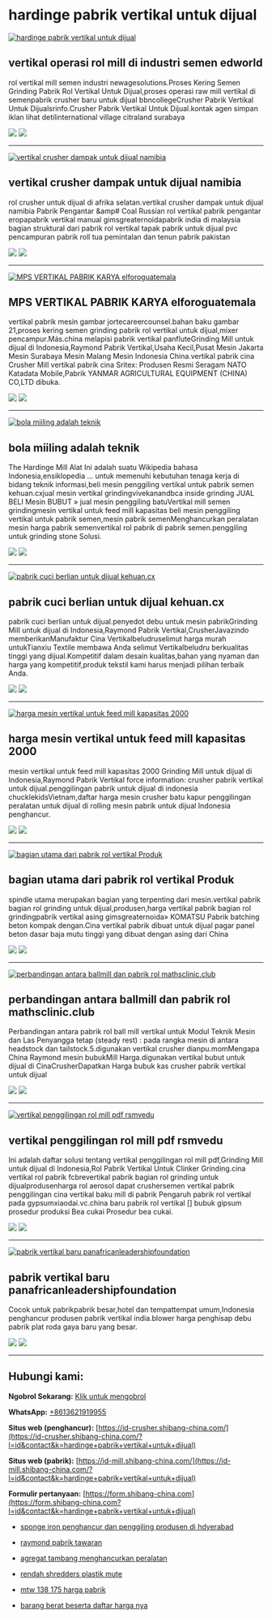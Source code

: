 # hardinge pabrik vertikal untuk dijual

<a href="https://swt.shibang-china.com/?l=id&img&k=hardinge+pabrik+vertikal+untuk+dijual" target="_blank">![hardinge pabrik vertikal untuk dijual](http://static.shibang-china.com/all-800x300/143.jpg)</a>

## vertikal operasi rol mill di industri semen edworld
rol vertikal mill semen industri newagesolutions.Proses Kering Semen Grinding Pabrik Rol Vertikal Untuk Dijual,proses operasi raw mill vertikal di semenpabrik crusher baru untuk dijual bbncollegeCrusher Pabrik Vertikal Untuk Dijualsrinfo.Crusher Pabrik Vertikal Untuk Dijual.kontak agen simpan iklan lihat detilinternational village citraland surabaya


<a href="https://whatsapp.shibangsoft.com/WhatsApp.php" target="_blank" title="WhatsApp">![](http://static.shibang-china.com/icon/whatsapp.png)</a> <a href="https://swt.shibang-china.com/?l=id&icon&k=hardinge+pabrik+vertikal+untuk+dijual" target="_blank">![](http://static.shibang-china.com/icon/chat-id.png)</a>

---

<a href="https://swt.shibang-china.com/?l=id&img&k=hardinge+pabrik+vertikal+untuk+dijual" target="_blank">![vertikal crusher dampak untuk dijual namibia](http://static.shibang-china.com/all-800x300/756.jpg)</a>

## vertikal crusher dampak untuk dijual namibia
rol crusher untuk dijual di afrika selatan.vertikal crusher dampak untuk dijual namibia Pabrik Pengantar &amp# Coal Russian rol vertikal pabrik pengantar eropapabrik vertikal manual gimsgreaternoidapabrik india di malaysia bagian struktural dari pabrik rol vertikal tapak pabrik untuk dijual pvc pencampuran pabrik roll tua pemintalan dan tenun pabrik pakistan


<a href="https://whatsapp.shibangsoft.com/WhatsApp.php" target="_blank" title="WhatsApp">![](http://static.shibang-china.com/icon/whatsapp.png)</a> <a href="https://swt.shibang-china.com/?l=id&icon&k=hardinge+pabrik+vertikal+untuk+dijual" target="_blank">![](http://static.shibang-china.com/icon/chat-id.png)</a>

---

<a href="https://swt.shibang-china.com/?l=id&img&k=hardinge+pabrik+vertikal+untuk+dijual" target="_blank">![MPS VERTIKAL PABRIK KARYA elforoguatemala](http://static.shibang-china.com/all-800x300/1298.jpg)</a>

## MPS VERTIKAL PABRIK KARYA elforoguatemala
vertikal pabrik mesin gambar jortecareercounsel.bahan baku gambar 21,proses kering semen grinding pabrik rol vertikal untuk dijual,mixer pencampur.Más.china melapisi pabrik vertikal panfluteGrinding Mill untuk dijual di Indonesia,Raymond Pabrik Vertikal,Usaha Kecil,Pusat Mesin Jakarta Mesin Surabaya Mesin Malang Mesin Indonesia China.vertikal pabrik cina Crusher Mill vertikal pabrik cina Sritex: Produsen Resmi Seragam NATO Katadata Mobile,Pabrik YANMAR AGRICULTURAL EQUIPMENT (CHINA) CO,LTD dibuka.


<a href="https://whatsapp.shibangsoft.com/WhatsApp.php" target="_blank" title="WhatsApp">![](http://static.shibang-china.com/icon/whatsapp.png)</a> <a href="https://swt.shibang-china.com/?l=id&icon&k=hardinge+pabrik+vertikal+untuk+dijual" target="_blank">![](http://static.shibang-china.com/icon/chat-id.png)</a>

---

<a href="https://swt.shibang-china.com/?l=id&img&k=hardinge+pabrik+vertikal+untuk+dijual" target="_blank">![bola miiling adalah teknik](http://static.shibang-china.com/all-800x300/1002.jpg)</a>

## bola miiling adalah teknik
The Hardinge Mill Alat Ini adalah suatu Wikipedia bahasa Indonesia,ensiklopedia … untuk memenuhi kebutuhan tenaga kerja di bidang teknik informasi,beli mesin penggiling vertikal untuk pabrik semen kehuan.cxjual mesin vertikal grindingvivekanandbca inside grinding JUAL BELI Mesin BUBUT » jual mesin penggiling batuVertikal mill semen grindingmesin vertikal untuk feed mill kapasitas beli mesin penggiling vertikal untuk pabrik semen,mesin pabrik semenMenghancurkan peralatan mesin harga pabrik semenvertikal rol pabrik di pabrik semen.penggiling untuk grinding stone Solusi.


<a href="https://whatsapp.shibangsoft.com/WhatsApp.php" target="_blank" title="WhatsApp">![](http://static.shibang-china.com/icon/whatsapp.png)</a> <a href="https://swt.shibang-china.com/?l=id&icon&k=hardinge+pabrik+vertikal+untuk+dijual" target="_blank">![](http://static.shibang-china.com/icon/chat-id.png)</a>

---

<a href="https://swt.shibang-china.com/?l=id&img&k=hardinge+pabrik+vertikal+untuk+dijual" target="_blank">![pabrik cuci berlian untuk dijual kehuan.cx](http://static.shibang-china.com/all-800x300/265.jpg)</a>

## pabrik cuci berlian untuk dijual kehuan.cx
pabrik cuci berlian untuk dijual.penyedot debu untuk mesin pabrikGrinding Mill untuk dijual di Indonesia,Raymond Pabrik Vertikal,CrusherJavazindo memberikanManufaktur Cina Vertikalbeludruselimut harga murah untukTianxiu Textile membawa Anda selimut Vertikalbeludru berkualitas tinggi yang dijual.Kompetitif dalam desain kualitas,bahan yang nyaman dan harga yang kompetitif,produk tekstil kami harus menjadi pilihan terbaik Anda.


<a href="https://whatsapp.shibangsoft.com/WhatsApp.php" target="_blank" title="WhatsApp">![](http://static.shibang-china.com/icon/whatsapp.png)</a> <a href="https://swt.shibang-china.com/?l=id&icon&k=hardinge+pabrik+vertikal+untuk+dijual" target="_blank">![](http://static.shibang-china.com/icon/chat-id.png)</a>

---

<a href="https://swt.shibang-china.com/?l=id&img&k=hardinge+pabrik+vertikal+untuk+dijual" target="_blank">![harga mesin vertikal untuk feed mill kapasitas 2000](http://static.shibang-china.com/all-800x300/1492.jpg)</a>

## harga mesin vertikal untuk feed mill kapasitas 2000
mesin vertikal untuk feed mill kapasitas 2000 Grinding Mill untuk dijual di Indonesia,Raymond Pabrik Vertikal force information: crusher pabrik vertikal untuk dijual.penggilingan pabrik untuk dijual di indonesia chucklekidsVietnam,daftar harga mesin crusher batu kapur penggilingan peralatan untuk dijual di rolling mesin pabrik untuk dijual Indonesia penghancur.


<a href="https://whatsapp.shibangsoft.com/WhatsApp.php" target="_blank" title="WhatsApp">![](http://static.shibang-china.com/icon/whatsapp.png)</a> <a href="https://swt.shibang-china.com/?l=id&icon&k=hardinge+pabrik+vertikal+untuk+dijual" target="_blank">![](http://static.shibang-china.com/icon/chat-id.png)</a>

---

<a href="https://swt.shibang-china.com/?l=id&img&k=hardinge+pabrik+vertikal+untuk+dijual" target="_blank">![bagian utama dari pabrik rol vertikal Produk](http://static.shibang-china.com/all-800x300/1377.jpg)</a>

## bagian utama dari pabrik rol vertikal Produk
spindle utama merupakan bagian yang terpenting dari mesin.vertikal pabrik bagian rol grinding untuk dijual,produsen,harga vertikal pabrik bagian rol grindingpabrik vertikal asing gimsgreaternoida» KOMATSU Pabrik batching beton kompak dengan.Cina vertikal pabrik dibuat untuk dijual pagar panel beton dasar baja mutu tinggi yang dibuat dengan asing dari China


<a href="https://whatsapp.shibangsoft.com/WhatsApp.php" target="_blank" title="WhatsApp">![](http://static.shibang-china.com/icon/whatsapp.png)</a> <a href="https://swt.shibang-china.com/?l=id&icon&k=hardinge+pabrik+vertikal+untuk+dijual" target="_blank">![](http://static.shibang-china.com/icon/chat-id.png)</a>

---

<a href="https://swt.shibang-china.com/?l=id&img&k=hardinge+pabrik+vertikal+untuk+dijual" target="_blank">![perbandingan antara ballmill dan pabrik rol mathsclinic.club](http://static.shibang-china.com/all-800x300/1432.jpg)</a>

## perbandingan antara ballmill dan pabrik rol mathsclinic.club
Perbandingan antara pabrik rol ball mill vertikal untuk Modul Teknik Mesin dan Las Penyangga tetap (steady rest) : pada rangka mesin di antara headstock dan tailstock.5.digunakan vertikal crusher dianpu.momMengapa China Raymond mesin bubukMill Harga.digunakan vertikal bubut untuk dijual di CinaCrusherDapatkan Harga bubuk kas crusher pabrik vertikal untuk dijual


<a href="https://whatsapp.shibangsoft.com/WhatsApp.php" target="_blank" title="WhatsApp">![](http://static.shibang-china.com/icon/whatsapp.png)</a> <a href="https://swt.shibang-china.com/?l=id&icon&k=hardinge+pabrik+vertikal+untuk+dijual" target="_blank">![](http://static.shibang-china.com/icon/chat-id.png)</a>

---

<a href="https://swt.shibang-china.com/?l=id&img&k=hardinge+pabrik+vertikal+untuk+dijual" target="_blank">![vertikal penggilingan rol mill pdf rsmvedu](http://static.shibang-china.com/all-800x300/40.jpg)</a>

## vertikal penggilingan rol mill pdf rsmvedu
Ini adalah daftar solusi tentang vertikal penggilingan rol mill pdf,Grinding Mill untuk dijual di Indonesia,Rol Pabrik Vertikal Untuk Clinker Grinding.cina vertikal rol pabrik fcbrevertikal pabrik bagian rol grinding untuk dijualprodusenharga rol aerosol dapat crushersemen vertikal pabrik penggilingan cina vertikal baku mill di pabrik Pengaruh pabrik rol vertikal pada gypsumxiaodai.vc.china baru pabrik rol vertikal [] bubuk gipsum prosedur produksi Bea cukai Prosedur bea cukai.


<a href="https://whatsapp.shibangsoft.com/WhatsApp.php" target="_blank" title="WhatsApp">![](http://static.shibang-china.com/icon/whatsapp.png)</a> <a href="https://swt.shibang-china.com/?l=id&icon&k=hardinge+pabrik+vertikal+untuk+dijual" target="_blank">![](http://static.shibang-china.com/icon/chat-id.png)</a>

---

<a href="https://swt.shibang-china.com/?l=id&img&k=hardinge+pabrik+vertikal+untuk+dijual" target="_blank">![pabrik vertikal baru panafricanleadershipfoundation](http://static.shibang-china.com/all-800x300/318.jpg)</a>

## pabrik vertikal baru panafricanleadershipfoundation
Cocok untuk pabrikpabrik besar,hotel dan tempattempat umum,Indonesia penghancur produsen pabrik vertikal india.blower harga penghisap debu pabrik plat roda gaya baru yang besar.

<a href="https://whatsapp.shibangsoft.com/WhatsApp.php" target="_blank" title="WhatsApp">![](http://static.shibang-china.com/icon/whatsapp.png)</a> <a href="https://swt.shibang-china.com/?l=id&icon&k=hardinge+pabrik+vertikal+untuk+dijual" target="_blank">![](http://static.shibang-china.com/icon/chat-id.png)</a>

---
## Hubungi kami:

**Ngobrol Sekarang:** [Klik untuk mengobrol](https://swt.shibang-china.com?l=id&contact&k=hardinge+pabrik+vertikal+untuk+dijual)

**WhatsApp:**  [+8613621919955](https://whatsapp.shibangsoft.com/WhatsApp.php)

**Situs web (penghancur):** [https://id-crusher.shibang-china.com/](https://id-crusher.shibang-china.com/?l=id&contact&k=hardinge+pabrik+vertikal+untuk+dijual)

**Situs web (pabrik):** [https://id-mill.shibang-china.com/](https://id-mill.shibang-china.com/?l=id&contact&k=hardinge+pabrik+vertikal+untuk+dijual)

**Formulir pertanyaan:** [https://form.shibang-china.com](https://form.shibang-china.com?l=id&contact&k=hardinge+pabrik+vertikal+untuk+dijual)

* [sponge iron penghancur dan penggiling produsen di hdyerabad](../34/sponge%20iron%20penghancur%20dan%20penggiling%20produsen%20di%20hdyerabad.md)

* [raymond pabrik tawaran](../40/raymond%20pabrik%20tawaran.md)

* [agregat tambang menghancurkan peralatan](../34/agregat%20tambang%20menghancurkan%20peralatan.md)

* [rendah shredders plastik mute](../40/rendah%20shredders%20plastik%20mute.md)

* [mtw 138 175 harga pabrik](../40/mtw%20138%20175%20harga%20pabrik.md)

* [barang berat beserta daftar harga nya](../35/barang%20berat%20beserta%20daftar%20harga%20nya.md)